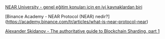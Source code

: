 
[NEAR University - genel eğitim konuları için en iyi kaynaklardan biri  ](https://www.near.university/)</br>

[Binance Academy - NEAR Protocol (NEAR) nedir\?] (https://academy.binance.com/tr/articles/what-is-near-protocol-near)</br>

[Alexander Skidanov - The authoritative guide to Blockchain Sharding, part 1](https://medium.com/nearprotocol/the-authoritative-guide-to-blockchain-sharding-part-1-1b53ed31e060)</br>
